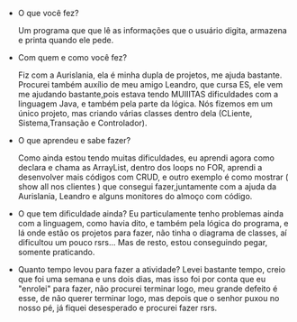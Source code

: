 - O que você fez?

  Um programa que que lê as informações que o usuário digita, armazena e printa quando ele pede.
  
- Com quem e como você fez?

  Fiz com a Aurislania, ela é minha dupla de projetos, me ajuda bastante. Procurei também auxílio de meu amigo Leandro, que cursa   ES, ele vem me  ajudando bastante,pois estava tendo MUIIITAS dificuldades com a linguagem Java, e também pela parte da lógica. Nós fizemos em um único projeto, mas criando várias classes dentro dela (CLiente, Sistema,Transação e Controlador). 
  
- O que aprendeu e sabe fazer?
  
  Como ainda estou tendo muitas dificuldades, eu aprendi agora como declara e chama as ArrayList, dentro dos loops no FOR, aprendi a desenvolver mais códigos com CRUD, e outro exemplo é como mostrar ( show all nos clientes ) que consegui fazer,juntamente com a ajuda da Aurislania, Leandro e alguns monitores do almoço com código.
  
- O que tem dificuldade ainda?
  Eu particulamente tenho problemas ainda com a linguagem, como havia dito, e também pela lógica do programa, e lá onde estão os projetos para fazer, não tinha o diagrama de classes, aí dificultou um pouco rsrs... Mas de resto, estou conseguindo pegar, somente praticando.
 
- Quanto tempo levou para fazer a atividade?
  Levei bastante tempo, creio que foi uma semana e uns dois dias, mas isso foi por conta que eu "enrolei" para fazer, não procurei terminar logo, meu grande defeito é esse, de não querer terminar logo, mas depois que o senhor puxou no nosso pé, já fiquei desesperado e procurei fazer rsrs.
